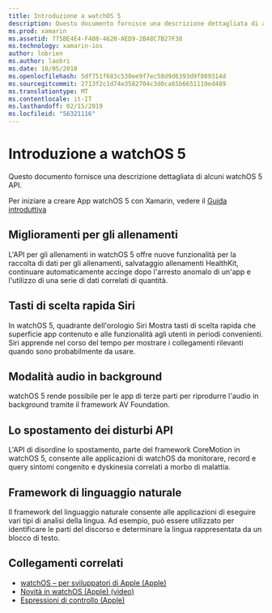 ```yaml
---
title: Introduzione a watchOS 5
description: Questo documento fornisce una descrizione dettagliata di alcuni watchOS 5 API per Xamarin.
ms.prod: xamarin
ms.assetid: 775BE4E4-F408-4620-AED9-2B48C7B27F38
ms.technology: xamarin-ios
author: lobrien
ms.author: laobri
ms.date: 10/05/2018
ms.openlocfilehash: 5df751f683c530ee9f7ec58d9d6393d9f089314d
ms.sourcegitcommit: 2713f2c1d74e3582704c3d0ca65b6651119ed489
ms.translationtype: MT
ms.contentlocale: it-IT
ms.lasthandoff: 02/15/2019
ms.locfileid: "56321116"
---
```

# <a name="introduction-to-watchos-5"></a>Introduzione a watchOS 5

Questo documento fornisce una descrizione dettagliata di alcuni watchOS 5 API.

Per iniziare a creare App watchOS 5 con Xamarin, vedere il [Guida introduttiva](~/ios/platform/introduction-to-ios12/get-started.md)

## <a name="workout-improvements"></a>Miglioramenti per gli allenamenti

L'API per gli allenamenti in watchOS 5 offre nuove funzionalità per la raccolta di dati per gli allenamenti, salvataggio allenamenti HealthKit, continuare automaticamente accinge dopo l'arresto anomalo di un'app e l'utilizzo di una serie di dati correlati di quantità.

## <a name="siri-shortcuts"></a>Tasti di scelta rapida Siri

In watchOS 5, quadrante dell'orologio Siri Mostra tasti di scelta rapida che superficie app contenuto e alle funzionalità agli utenti in periodi convenienti. Siri apprende nel corso del tempo per mostrare i collegamenti rilevanti quando sono probabilmente da usare.

## <a name="background-audio-mode"></a>Modalità audio in background

watchOS 5 rende possibile per le app di terze parti per riprodurre l'audio in background tramite il framework AV Foundation.

## <a name="movement-disorder-api"></a>Lo spostamento dei disturbi API

L'API di disordine lo spostamento, parte del framework CoreMotion in watchOS 5, consente alle applicazioni di watchOS da monitorare, record e query sintomi congenito e dyskinesia correlati a morbo di malattia.

## <a name="natural-language-framework"></a>Framework di linguaggio naturale

Il framework del linguaggio naturale consente alle applicazioni di eseguire vari tipi di analisi della lingua. Ad esempio, può essere utilizzato per identificare le parti del discorso e determinare la lingua rappresentata da un blocco di testo.

## <a name="related-links"></a>Collegamenti correlati

- [watchOS – per sviluppatori di Apple (Apple)](https://developer.apple.com/watchOS/)
- [Novità in watchOS (Apple) (video)](https://developer.apple.com/videos/play/wwdc2018/206/)
- [Espressioni di controllo (Apple)](https://www.apple.com/watch/)
